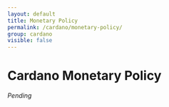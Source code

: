 ```yaml
---
layout: default
title: Monetary Policy
permalink: /cardano/monetary-policy/
group: cardano
visible: false
---
```


# Cardano Monetary Policy

_Pending_

